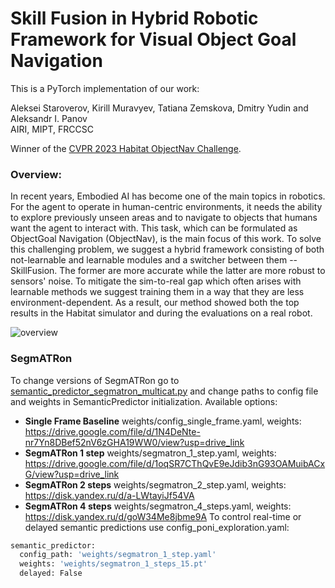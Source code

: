 # Skill Fusion in Hybrid Robotic Framework for Visual Object Goal Navigation
This is a PyTorch implementation of our work:

Aleksei Staroverov, Kirill Muravyev, Tatiana Zemskova, Dmitry Yudin and Aleksandr I. Panov<br />
AIRI, MIPT, FRCCSC

Winner of the [CVPR 2023 Habitat ObjectNav Challenge](https://aihabitat.org/challenge/2023/).

### Overview:
In recent years, Embodied AI has become one of the main topics in robotics. For the agent to operate in human-centric environments, it needs the ability to explore previously unseen areas and to navigate to objects that humans want the agent to interact with. This task, which can be formulated as ObjectGoal Navigation (ObjectNav), is the main focus of this work. To solve this challenging problem, we suggest a hybrid framework consisting of both not-learnable and learnable modules and a switcher between them -- SkillFusion. The former are more accurate while the latter are more robust to sensors' noise. To mitigate the sim-to-real gap which often arises with learnable methods we suggest training them in a way that they are less environment-dependent. As a result, our method showed both the top results in the Habitat simulator and during the evaluations on a real robot.

![overview](./docs/objectnav_spec_2023.gif)

### SegmATRon
To change versions of SegmATRon go to [semantic_predictor_segmatron_multicat.py](./root/skillfusion/semantic_predictor_segmatron_multicat.py) and change paths to config file and weights in SemanticPredictor initialization.
Available options:

- **Single Frame Baseline** weights/config_single_frame.yaml, weights: https://drive.google.com/file/d/1N4DeNte-nr7Yn8DBef52nV6zGHA19WW0/view?usp=drive_link
- **SegmATRon 1 step** weights/segmatron_1_step.yaml, weights: https://drive.google.com/file/d/1oqSR7CThQvE9eJdib3nG93OAMuibACxG/view?usp=drive_link
- **SegmATRon 2 steps** weights/segmatron_2_step.yaml, weights: https://disk.yandex.ru/d/a-LWtayiJf54VA
- **SegmATRon 4 steps** weights/segmatron_4_steps.yaml, weights: https://disk.yandex.ru/d/goW34Me8jbme9A
To control real-time or delayed semantic predictions use config_poni_exploration.yaml:

```bash
semantic_predictor:
  config_path: 'weights/segmatron_1_step.yaml'
  weights: 'weights/segmatron_1_steps_15.pt'
  delayed: False
```